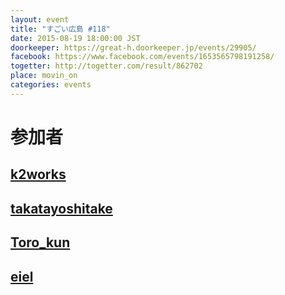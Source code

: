 ```yaml
---
layout: event
title: "すごい広島 #118"
date: 2015-08-19 18:00:00 JST
doorkeeper: https://great-h.doorkeeper.jp/events/29905/
facebook: https://www.facebook.com/events/1653565798191258/
togetter: http://togetter.com/result/862702
place: movin_on
categories: events
---
```


# 参加者


## [k2works](https://github.com/k2works)


## [takatayoshitake](http://twitter.com/takatayoshitake)


## [Toro_kun](https://twitter.com/Toro_kun)


## [eiel](http://eiel.info/)
